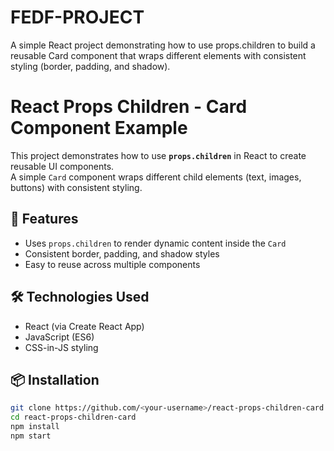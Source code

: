 # FEDF-PROJECT
A simple React project demonstrating how to use props.children to build a reusable Card component that wraps different elements with consistent styling (border, padding, and shadow).
# React Props Children - Card Component Example

This project demonstrates how to use **`props.children`** in React to create reusable UI components.  
A simple `Card` component wraps different child elements (text, images, buttons) with consistent styling.

## 🚀 Features
- Uses `props.children` to render dynamic content inside the `Card`
- Consistent border, padding, and shadow styles
- Easy to reuse across multiple components

## 🛠️ Technologies Used
- React (via Create React App)
- JavaScript (ES6)
- CSS-in-JS styling

## 📦 Installation

```bash
git clone https://github.com/<your-username>/react-props-children-card.git
cd react-props-children-card
npm install
npm start
